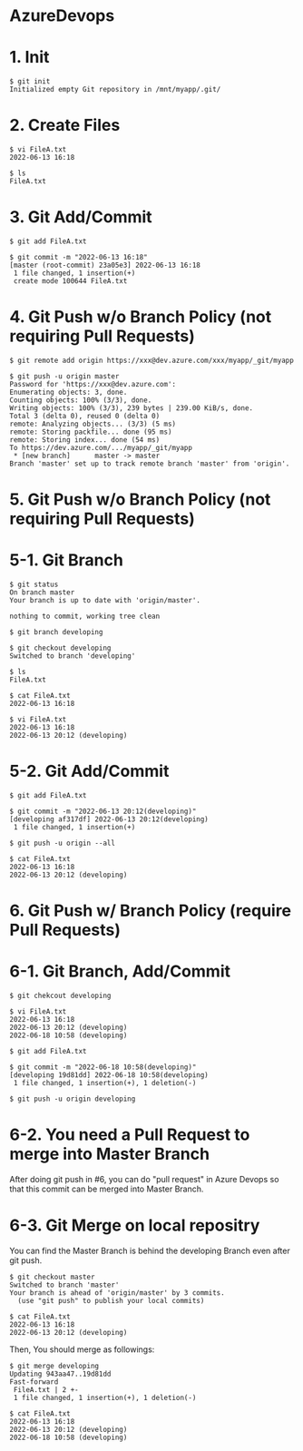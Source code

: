 # AzureDevops

# 1. Init
```
$ git init
Initialized empty Git repository in /mnt/myapp/.git/
```

# 2. Create Files
```
$ vi FileA.txt
2022-06-13 16:18

$ ls
FileA.txt
```

# 3. Git Add/Commit
```
$ git add FileA.txt 

$ git commit -m "2022-06-13 16:18"
[master (root-commit) 23a05e3] 2022-06-13 16:18
 1 file changed, 1 insertion(+)
 create mode 100644 FileA.txt
```
 
# 4. Git Push w/o Branch Policy (not requiring Pull Requests)
```
$ git remote add origin https://xxx@dev.azure.com/xxx/myapp/_git/myapp

$ git push -u origin master
Password for 'https://xxx@dev.azure.com': 
Enumerating objects: 3, done.
Counting objects: 100% (3/3), done.
Writing objects: 100% (3/3), 239 bytes | 239.00 KiB/s, done.
Total 3 (delta 0), reused 0 (delta 0)
remote: Analyzing objects... (3/3) (5 ms)
remote: Storing packfile... done (95 ms)
remote: Storing index... done (54 ms)
To https://dev.azure.com/.../myapp/_git/myapp
 * [new branch]      master -> master
Branch 'master' set up to track remote branch 'master' from 'origin'.
```

# 5. Git Push w/o Branch Policy (not requiring Pull Requests)
# 5-1. Git Branch
```
$ git status
On branch master
Your branch is up to date with 'origin/master'.

nothing to commit, working tree clean

$ git branch developing

$ git checkout developing
Switched to branch 'developing'

$ ls
FileA.txt

$ cat FileA.txt 
2022-06-13 16:18

$ vi FileA.txt
2022-06-13 16:18
2022-06-13 20:12 (developing)
```
# 5-2. Git Add/Commit
```
$ git add FileA.txt 

$ git commit -m "2022-06-13 20:12(developing)"
[developing af317df] 2022-06-13 20:12(developing)
 1 file changed, 1 insertion(+)

$ git push -u origin --all
 
$ cat FileA.txt 
2022-06-13 16:18
2022-06-13 20:12 (developing)
```

# 6. Git Push w/ Branch Policy (require Pull Requests)
# 6-1. Git Branch, Add/Commit
```
$ git chekcout developing

$ vi FileA.txt 
2022-06-13 16:18
2022-06-13 20:12 (developing)
2022-06-18 10:58 (developing)

$ git add FileA.txt 

$ git commit -m "2022-06-18 10:58(developing)"
[developing 19d81dd] 2022-06-18 10:58(developing)
 1 file changed, 1 insertion(+), 1 deletion(-)
 
$ git push -u origin developing
```

# 6-2. You need a Pull Request to merge into Master Branch
After doing git push in #6, you can do "pull request" in Azure Devops so that this commit can be merged into Master Branch.

# 6-3. Git Merge on local repositry
You can find the Master Branch is behind the developing Branch even after git push.
```
$ git checkout master
Switched to branch 'master'
Your branch is ahead of 'origin/master' by 3 commits.
  (use "git push" to publish your local commits)

$ cat FileA.txt 
2022-06-13 16:18
2022-06-13 20:12 (developing)
```

Then, You should merge as followings:
```
$ git merge developing
Updating 943aa47..19d81dd
Fast-forward
 FileA.txt | 2 +-
 1 file changed, 1 insertion(+), 1 deletion(-)

$ cat FileA.txt 
2022-06-13 16:18
2022-06-13 20:12 (developing)
2022-06-18 10:58 (developing)
```

